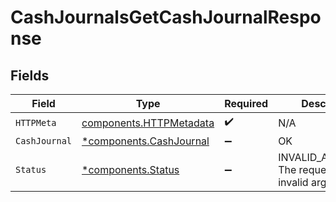 # CashJournalsGetCashJournalResponse


## Fields

| Field                                                              | Type                                                               | Required                                                           | Description                                                        |
| ------------------------------------------------------------------ | ------------------------------------------------------------------ | ------------------------------------------------------------------ | ------------------------------------------------------------------ |
| `HTTPMeta`                                                         | [components.HTTPMetadata](../../models/components/httpmetadata.md) | :heavy_check_mark:                                                 | N/A                                                                |
| `CashJournal`                                                      | [*components.CashJournal](../../models/components/cashjournal.md)  | :heavy_minus_sign:                                                 | OK                                                                 |
| `Status`                                                           | [*components.Status](../../models/components/status.md)            | :heavy_minus_sign:                                                 | INVALID_ARGUMENT: The request has an invalid argument.             |